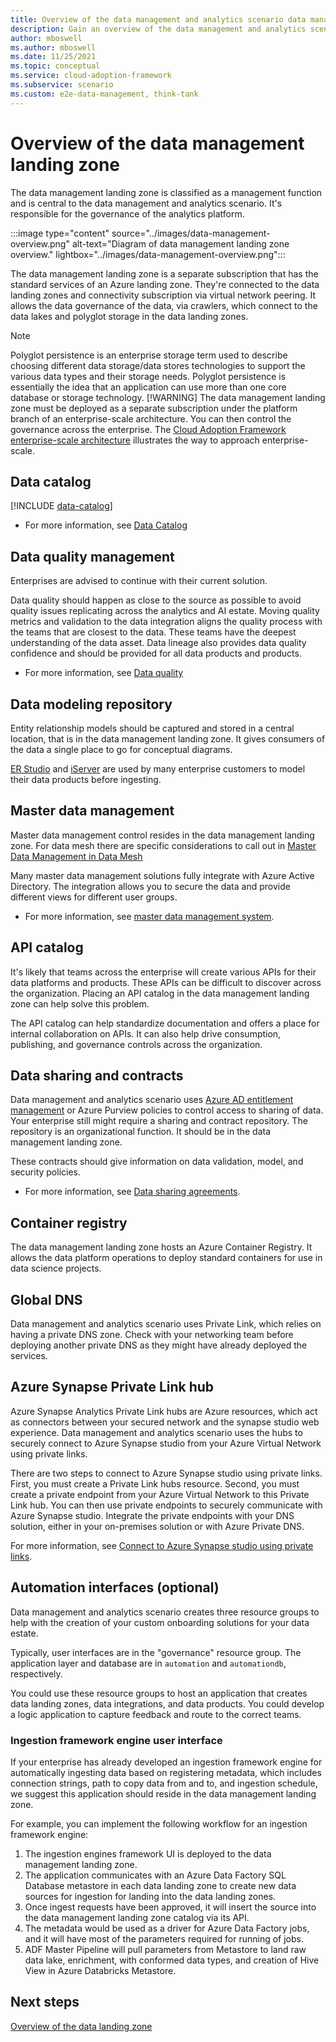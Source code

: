 ```yaml
---
title: Overview of the data management and analytics scenario data management landing zone in Azure
description: Gain an overview of the data management and analytics scenario data management landing zone in Azure
author: mboswell
ms.author: mboswell
ms.date: 11/25/2021
ms.topic: conceptual
ms.service: cloud-adoption-framework
ms.subservice: scenario
ms.custom: e2e-data-management, think-tank
---
```


# Overview of the data management landing zone

The data management landing zone is classified as a management function and is central to the data management and analytics scenario. It's responsible for the governance of the analytics platform.

 :::image type="content" source="../images/data-management-overview.png" alt-text="Diagram of data management landing zone overview." lightbox="../images/data-management-overview.png":::

The data management landing zone is a separate subscription that has the standard services of an Azure landing zone. They're connected to the data landing zones and connectivity subscription via virtual network peering. It allows the data governance of the data, via crawlers, which connect to the data lakes and polyglot storage in the data landing zones.

> [!NOTE]
> Polyglot persistence is an enterprise storage term used to describe choosing different data storage/data stores technologies to support the various data types and their storage needs. Polyglot persistence is essentially the idea that an application can use more than one core database or storage technology.
> [!WARNING]
> The data management landing zone must be deployed as a separate subscription under the platform branch of an enterprise-scale architecture. You can then control the governance across the enterprise. The [Cloud Adoption Framework enterprise-scale architecture](../../../ready/landing-zone/index.md) illustrates the way to approach enterprise-scale.

## Data catalog

[!INCLUDE [data-catalog](../includes/data-catalog.md)]

- For more information, see [Data Catalog](../govern-data-catalog.md)

## Data quality management

Enterprises are advised to continue with their current solution.

Data quality should happen as close to the source as possible to avoid quality issues replicating across the analytics and AI estate. Moving quality metrics and validation to the data integration aligns the quality process with the teams that are closest to the data. These teams have the deepest understanding of the data asset. Data lineage also provides data quality confidence and should be provided for all data products and products.

- For more information, see [Data quality](../govern-data-quality.md)

## Data modeling repository

Entity relationship models should be captured and stored in a central location, that is in the data management landing zone. It gives consumers of the data a single place to go for conceptual diagrams.

[ER Studio](https://www.idera.com/products/er-studio/enterprise-data-modeling) and [iServer](https://www.orbussoftware.com/solutions/enterprise-architecture/data-architecture) are used by many enterprise customers to model their data products before ingesting.

## Master data management

Master data management control resides in the data management landing zone. For data mesh there are specific considerations to call out in [Master Data Management in Data Mesh](data-mesh-master-data-management.md)

Many master data management solutions fully integrate with Azure Active Directory. The integration allows you to secure the data and provide different views for different user groups.

- For more information, see [master data management system](../govern-master-data.md).

## API catalog

It's likely that teams across the enterprise will create various APIs for their data platforms and products. These APIs can be difficult to discover across the organization. Placing an API catalog in the data management landing zone can help solve this problem.

The API catalog can help standardize documentation and offers a place for internal collaboration on APIs. It can also help drive consumption, publishing, and governance controls across the organization.

## Data sharing and contracts

Data management and analytics scenario uses
[Azure AD entitlement management](/azure/active-directory/governance/entitlement-management-overview) or Azure Purview policies to control access to sharing of data. Your enterprise still might require a sharing and contract repository. The repository is an organizational function. It should be in the data management landing zone.

These contracts should give information on data validation, model, and security policies.

- For more information, see [Data sharing agreements](../govern-data-sharing-agreements.md).

## Container registry

The data management landing zone hosts an Azure Container Registry. It allows the data platform operations to deploy standard containers for use in data science projects.

## Global DNS

Data management and analytics scenario uses Private Link, which relies on having a private DNS zone. Check with your networking team before deploying another private DNS as they might have already deployed the services.

## Azure Synapse Private Link hub

Azure Synapse Analytics Private Link hubs are Azure resources, which act as connectors between your secured network and the synapse studio web experience. Data management and analytics scenario uses the hubs to securely connect to Azure Synapse studio from your Azure Virtual Network using private links.

There are two steps to connect to Azure Synapse studio using private links. First, you must create a Private Link hubs resource. Second, you must create a private endpoint from your Azure Virtual Network to this Private Link hub. You can then use private endpoints to securely communicate with Azure Synapse studio. Integrate the private endpoints with your DNS solution, either in your on-premises solution or with Azure Private DNS.

For more information, see [Connect to Azure Synapse studio using private links](/azure/synapse-analytics/security/synapse-private-link-hubs).

## Automation interfaces (optional)

Data management and analytics scenario creates three resource groups to help with the creation of your custom onboarding solutions for your data estate.

Typically, user interfaces are in the "governance" resource group. The application layer and database are in `automation` and `automationdb`, respectively.

You could use these resource groups to host an application that creates data landing zones, data integrations, and data products. You could develop a logic application to capture feedback and route to the correct teams.

### Ingestion framework engine user interface

If your enterprise has already developed an ingestion framework engine for automatically ingesting data based on registering metadata, which includes connection strings, path to copy data from and to, and ingestion schedule, we suggest this application should reside in the data management landing zone.

For example, you can implement the following workflow for an ingestion framework engine:

1. The ingestion engines framework UI is deployed to the data management landing zone.
1. The application communicates with an Azure Data Factory SQL Database metastore in each data landing zone to create new data sources for ingestion for landing into the data landing zones.
1. Once ingest requests have been approved, it will insert the source into the data management landing zone catalog via its API.
1. The metadata would be used as a driver for Azure Data Factory jobs, and it will have most of the parameters required for running of jobs.
1. ADF Master Pipeline will pull parameters from Metastore to land raw data lake, enrichment, with conformed data types, and creation of Hive View in Azure Databricks Metastore.

## Next steps

[Overview of the data landing zone](./data-landing-zone.md)

